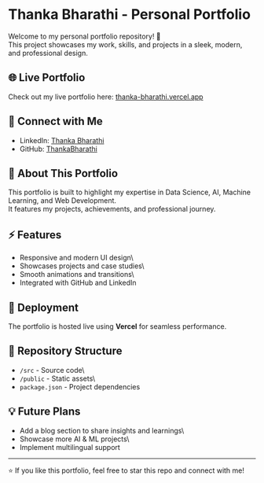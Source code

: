 # Thanka Bharathi - Personal Portfolio

Welcome to my personal portfolio repository! 🚀\
This project showcases my work, skills, and projects in a sleek, modern,
and professional design.

## 🌐 Live Portfolio

Check out my live portfolio here:
[thanka-bharathi.vercel.app](https://thanka-bharathi.vercel.app/)

## 🔗 Connect with Me

-   LinkedIn: [Thanka
    Bharathi](https://www.linkedin.com/in/thankabharathi/)
-   GitHub: [ThankaBharathi](https://github.com/ThankaBharathi)

## 📌 About This Portfolio

This portfolio is built to highlight my expertise in Data Science, AI,
Machine Learning, and Web Development.\
It features my projects, achievements, and professional journey.

## ⚡ Features

-   Responsive and modern UI design\
-   Showcases projects and case studies\
-   Smooth animations and transitions\
-   Integrated with GitHub and LinkedIn

## 🚀 Deployment

The portfolio is hosted live using **Vercel** for seamless performance.

## 📂 Repository Structure

-   `/src` - Source code\
-   `/public` - Static assets\
-   `package.json` - Project dependencies

## 💡 Future Plans

-   Add a blog section to share insights and learnings\
-   Showcase more AI & ML projects\
-   Implement multilingual support

------------------------------------------------------------------------

⭐ If you like this portfolio, feel free to star this repo and connect
with me!
